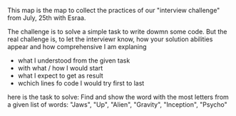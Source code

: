 This map is the map to collect the practices of our "interview challenge" from July, 25th with Esraa.

The challenge is to solve a simple task to write dowmn some code. But the real challenge is, to let the interviewr know, how your solution abilities appear and how comprehensive I am explaning

- what I understood from the given task
- with what / how I would start
- what I expect to get as result
- wchich lines fo code I would try first to last

here is the task to solve:
Find and show the word with the most letters from a given list of words:
"Jaws", "Up", "Alien", "Gravity", "Inception", "Psycho"
